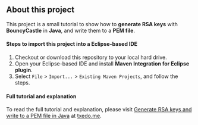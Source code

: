 About this project
------
This project is a small tutorial to show how to **generate RSA keys** with **BouncyCastle** in **Java**, and write them to a **PEM file**.

#### Steps to import this project into a Eclipse-based IDE
1. Checkout or download this repository to your local hard drive.
2. Open your Eclipse-based IDE and install **Maven Integration for Eclipse plugin**.
3. Select `File` > `Import...` > `Existing Maven Projects`, and follow the steps.

#### Full tutorial and explanation
To read the full tutorial and explanation, please visit [Generate RSA keys and write to a PEM file in Java][1] at [txedo.me][2].

  [1]: http://www.txedo.me/blog/java-generate-rsa-keys-write-pem-file/
  [2]: http://www.txedo.me
  
